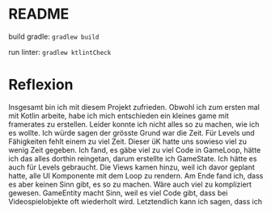 # README

build gradle: 
````gradlew build````

run linter:
````gradlew ktlintCheck````

# Reflexion
Insgesamt bin ich mit diesem Projekt zufrieden. Obwohl ich zum ersten mal mit Kotlin arbeite, habe ich mich entschieden
ein kleines game mit framerates zu erstellen. Leider konnte ich nicht alles so zu machen, wie ich es wollte. Ich würde sagen
der grösste Grund war die Zeit. Für Levels und Fähigkeiten fehlt einem zu viel Zeit. Dieser üK hatte uns sowieso viel zu wenig
Zeit gegeben. Ich fand, es gäbe viel zu viel Code in GameLoop, hätte ich das alles dorthin reingetan, darum erstellte ich GameState.
Ich hätte es auch für Levels gebraucht. Die Views kamen hinzu, weil ich davor geplant hatte, alle UI Komponente mit dem Loop zu
rendern. Am Ende fand ich, dass es aber keinen Sinn gibt, es so zu machen. Wäre auch viel zu kompliziert gewesen. GameEntity macht Sinn,
weil es viel Code gibt, dass bei Videospielobjekte oft wiederholt wird. Letztendlich kann ich sagen, dass ich 